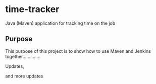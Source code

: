 # time-tracker
Java (Maven) application for tracking time on the job

## Purpose

This purpose of this project is to show how to use Maven and Jenkins together..............

Updates, 

and more updates
